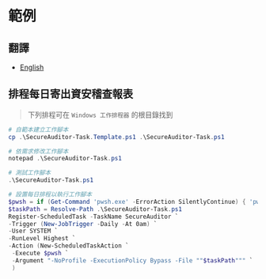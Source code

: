 # 範例

## 翻譯

- [English](./README.md)

## 排程每日寄出資安稽查報表

> 下列排程可在 `Windows 工作排程器` 的根目錄找到

```powershell
# 自範本建立工作腳本
cp .\SecureAuditor-Task.Template.ps1 .\SecureAuditor-Task.ps1

# 依需求修改工作腳本
notepad .\SecureAuditor-Task.ps1

# 測試工作腳本
.\SecureAuditor-Task.ps1

# 設置每日排程以執行工作腳本
$pwsh = if (Get-Command 'pwsh.exe' -ErrorAction SilentlyContinue) { 'pwsh.exe' } else { 'powershell.exe' }
$taskPath = Resolve-Path .\SecureAuditor-Task.ps1
Register-ScheduledTask -TaskName SecureAuditor `
-Trigger (New-JobTrigger -Daily -At 0am) `
-User SYSTEM `
-RunLevel Highest `
-Action (New-ScheduledTaskAction `
 -Execute $pwsh `
 -Argument "-NoProfile -ExecutionPolicy Bypass -File ""$taskPath""" `
 )
```
